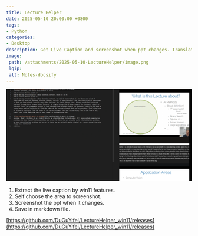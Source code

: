 ```yaml
---
title: Lecture Helper
date: 2025-05-10 20:00:00 +0800
tags:
- Python
categories:
- Desktop
description: Get Live Caption and screenshot when ppt changes. Translate it and save origin sentences, pictures to file. Can be simply used in GPT.
image:
 path: /attachments/2025-05-10-LectureHelper/image.png
 lqip:  
 alt: Notes-docsify
---
```



![alt text](../attachments/2025-05-10-LectureHelper/image-1.png)

1. Extract the live caption by win11 features.
2. Self choose the area to screenshot.
3. Screenshot the ppt when it changes.
4. Save in markdown file.

[https://github.com/DuGuYifei/LectureHelper_win11/releases](https://github.com/DuGuYifei/LectureHelper_win11/releases)



